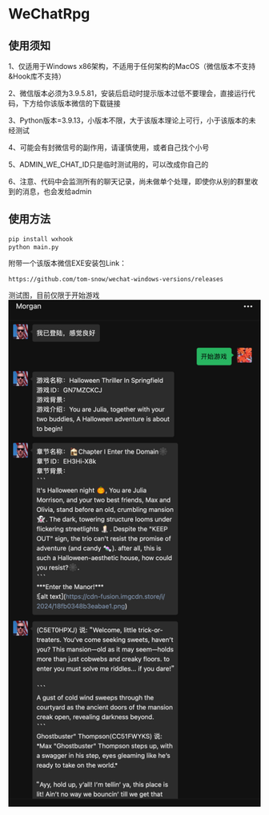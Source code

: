 # WeChatRpg

## 使用须知
1、仅适用于Windows x86架构，不适用于任何架构的MacOS（微信版本不支持&Hook库不支持）

2、微信版本必须为3.9.5.81，安装后启动时提示版本过低不要理会，直接运行代码，下方给你该版本微信的下载链接

3、Python版本=3.9.13，小版本不限，大于该版本理论上可行，小于该版本的未经测试

4、可能会有封微信号的副作用，请谨慎使用，或者自己找个小号

5、ADMIN_WE_CHAT_ID只是临时测试用的，可以改成你自己的

6、注意、代码中会监测所有的聊天记录，尚未做单个处理，即使你从别的群里收到的消息，也会发给admin

## 使用方法
```shell
pip install wxhook
python main.py
```

附带一个该版本微信EXE安装包Link：

```
https://github.com/tom-snow/wechat-windows-versions/releases
```

测试图，目前仅限于开始游戏
![test_img/img.png](test_img/img.png)